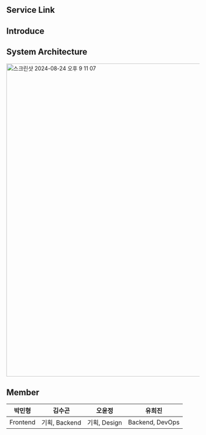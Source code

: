 ## Service Link

## Introduce


## System Architecture

<img width="815" alt="스크린샷 2024-08-24 오후 9 11 07" src="https://github.com/user-attachments/assets/39c57cc2-d523-4361-8778-00b97d0d6069">


## Member
| 박민형 | 김수곤 | 오윤정 | 유희진 |
| ---| --- | --- | --- |
| Frontend | 기획, Backend | 기획, Design | Backend, DevOps |
